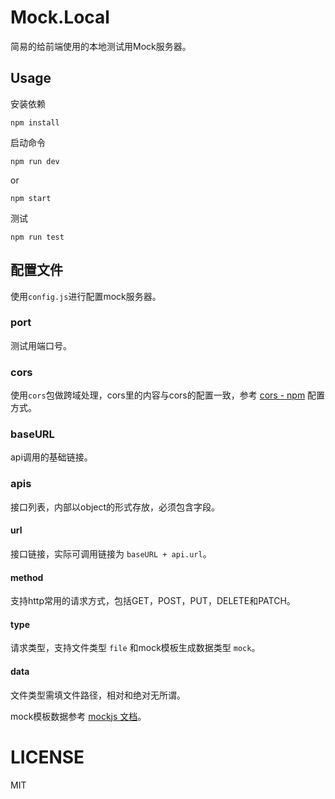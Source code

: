 # Mock.Local

简易的给前端使用的本地测试用Mock服务器。

## Usage

安装依赖

```shell
npm install
```

启动命令

```shell
npm run dev
```

or

```shell
npm start
```

测试

```
npm run test
```

## 配置文件

使用`config.js`进行配置mock服务器。

### port

测试用端口号。

### cors

使用`cors`包做跨域处理，cors里的内容与cors的配置一致，参考 [cors - npm](https://www.npmjs.com/package/cors) 配置方式。

### baseURL

api调用的基础链接。

### apis

接口列表，内部以object的形式存放，必须包含字段。

#### url

接口链接，实际可调用链接为 `baseURL + api.url`。

#### method

支持http常用的请求方式，包括GET，POST，PUT，DELETE和PATCH。

#### type

请求类型，支持文件类型 `file` 和mock模板生成数据类型 `mock`。

#### data

文件类型需填文件路径，相对和绝对无所谓。

mock模板数据参考 [mockjs 文档](https://github.com/nuysoft/Mock/wiki)。

# LICENSE

MIT
